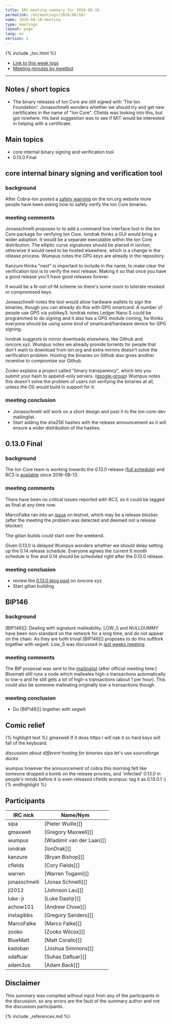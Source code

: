 ```yaml
---
title: IRC meeting summary for 2016-08-18
permalink: /en/meetings/2016/08/18/
name: 2016-08-18-meeting
type: meetings
layout: page
lang: en
version: 1
---
```

{% include _toc.html %}
 
- [Link to this week logs](https://botbot.me/freenode/ion-core-dev/2016-08-18/?msg=71545121&page=2)
- [Meeting minutes by meetbot](http://www.erisian.com.au/meetbot/ion-core-dev/2016/ion-core-dev.2016-08-18-19.00.html)
 
---
 
## Notes / short topics

- The binary releases of Ion Core are still signed with 'The Ion Foundation'. Jonasschnelli wonders whether we should try and get new certificates in the name of "Ion Core". Cfields was looking into this, but got nowhere. His best suggestion was to see if MIT would be interested in helping with a certificate.

## Main topics
 
- core internal binary signing and verification tool
- 0.13.0 Final

## core internal binary signing and verification tool

### background

After Cobra-Ion posted a [safety warning](https://bitcoin.org/en/alert/2016-08-17-binary-safety) on the ion.org website more people have been asking how to safely verify the Ion Core binaries.

### meeting comments
 
Jonasschnelli proposes to to add a command line interface tool in the Ion Core package for verifying Ion Core. Iondrak thinks a GUI would bring a wider adoption. It would be a separate executable within the Ion Core distribution. The elliptic curve signatures should be placed in ion/ion, otherwise it would need to be hosted elsewhere, which is a change in the release process. Wumpus notes the GPG keys are already in the repository.

Kanzure thinks "next" is important to include in the name, to make clear the verification tool is to verify the next release. Making it so that once you have a good release you'll have good releases forever.

It would be a N-out-of-M scheme so there's some room to tolerate revoked or compromised keys.

Jonasschnelli notes the tool would allow hardware wallets to sign the binaries, though you can already do this with GPG smartcard. A number of people use GPG via yubikey3. Iondrak notes Ledger Nano S could be programmed to do signing and it also has a GPG module coming, he thinks everyone should be using some kind of smartcard/hardware device for GPG signing.

Iondrak suggests to mirror downloads elsewhere, like Github and ioncore.xyz. Wumpus notes we already provide torrents for people that don't want to download from ion.org and extra mirrors doesn't solve the verification problem. Hosting the binaries on Github also gives another incentive to compromise our Github.

Zooko explains a project called "binary transparency", which lets you submit your hash to append-only servers. ([google-group](https://groups.google.com/forum/#!forum/binary-transparency)) Wumpus notes this doesn't solve the problem of users not verifying the binaries at all, unless the OS would build in support for it.

### meeting conclusion

- Jonasschnelli will work on a short design and post it to the ion-core-dev mailinglist.
- Start adding the sha256 hashes with the release announcement as it will ensure a wider distribution of the hashes.

## 0.13.0 Final

### background
 
The Ion Core team is working towards the 0.13.0 release ([full schedule](https://github.com/cevap/ion/issues/7679)) and RC3 is [available](https://bitcoin.org/bin/ion-core-0.13.0/test.rc3/) since 2016-08-13.

### meeting comments
 
There have been no critical issues reported with RC3, so it could be tagged as final at any time now.

MarcoFalke ran into an [issue](https://github.com/cevap/ion/issues/8518) on testnet, which may be a release blocker. (after the meeting the problem was detected and deemed not a release blocker)

The gitian builds could start over the weekend.

Given 0.13.0 is delayed Wumpus wonders whether we should delay setting up the 0.14 release schedule. Everyone agrees the current 6 month schedule is fine and 0.14 should be scheduled right after the 0.13.0 release.

### meeting conclusion

- review the [0.13.0 blog post](https://github.com/cevap/ioncore.xyz/pull/199) on ioncore.xyz
- Start gitian building

## BIP146

### background

[BIP146][]: Dealing with signature malleability. LOW_S and NULLDUMMY have been non-standard on the network for a long time, and do not appear on the chain. As they are both trivial [BIP146][] proposes to do this softfork together with segwit. Low_S was discussed in [last weeks meeting](/en/meetings/2016/08/11/#softfork-to-make-low-s-required).

### meeting comments
 
The BIP proposal was sent to the [mailinglist](https://lists.linuxfoundation.org/pipermail/ion-dev/2016-August/013006.html)
(after official meeting time:) Bluematt still runs a node which malleates high-s transactions automatically to low-s and he still gets a lot of high-s transactions (about 1 per hour). This could also be someone malleating originally low-s transactions though.

### meeting conclusion

- Do [BIP146][] together with segwit

## Comic relief

{% highlight text %}
gmaxwell         If it does https I will nak it so hard keys will fall of the keyboard.

*discussion about different hosting for binaries*
sipa             let's use sourceforge *ducks*

wumpus           however the announcement of cobra this morning felt like someone dropped a bomb on the release process, and 'infected' 0.13.0 in people's minds before it is even released
cfields          wumpus: tag it as 0.13.0.1 :)
{% endhighlight %}

## Participants
 
| IRC nick        | Name/Nym                  |
|-----------------|---------------------------|
| sipa            | [Pieter Wuille][]         |
| gmaxwell        | [Gregory Maxwell][]       |
| wumpus          | [Wladimir van der Laan][] |
| iondrak         | [IonDrak][]               |
| kanzure         | [Bryan Bishop][]          |
| cfields         | [Cory Fields][]           |
| warren          | [Warren Togami][]         |
| jonasschnelli   | [Jonas Schnelli][]        |
| jl2012          | [Johnson Lau][]           |
| luke-jr         | [Luke Dashjr][]           |
| achow101        | [Andrew Chow][]           |
| instagibbs      | [Gregory Sanders][]       |
| MarcoFalke      | [Marco Falke][]           |
| zooko           | [Zooko Wilcox][]          |
| BlueMatt        | [Matt Corallo][]          |
| kadoban         | [Joshua Simmons][]        |
| sdaftuar        | [Suhas Daftuar][]         |
| adam3us         | [Adam Back][]             |

## Disclaimer
 
This summary was compiled without input from any of the participants in the discussion, so any errors are the fault of the summary author and not the discussion participants.

{% include _references.md %}
